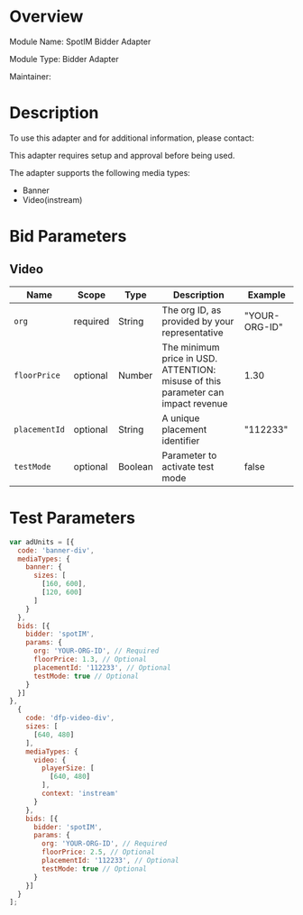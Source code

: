 # Overview

Module Name: SpotIM Bidder Adapter

Module Type: Bidder Adapter

Maintainer:


# Description

To use this adapter and for additional information, please contact: 


This adapter requires setup and approval before being used. 

The adapter supports the following media types: 
* Banner 
* Video(instream) 


# Bid Parameters

## Video

| Name          | Scope | Type | Description                                                    | Example
|---------------| ----- | ---- |----------------------------------------------------------------| -------
| `org` | required | String |  The org ID, as provided by your representative         | "YOUR-ORG-ID"
| `floorPrice`  | optional | Number | The minimum price in USD. ATTENTION: misuse of this parameter can impact revenue | 1.30
| `placementId` | optional | String | A unique placement identifier                                     | "112233"
| `testMode`    | optional | Boolean | Parameter to activate test mode                                      | false

# Test Parameters

```javascript
var adUnits = [{
  code: 'banner-div',
  mediaTypes: {
    banner: {
      sizes: [
        [160, 600],
        [120, 600]
      ]
    }
  },
  bids: [{
    bidder: 'spotIM',
    params: {
      org: 'YOUR-ORG-ID', // Required
      floorPrice: 1.3, // Optional
      placementId: '112233', // Optional
      testMode: true // Optional
    }
  }]
},
  {
    code: 'dfp-video-div',
    sizes: [
      [640, 480]
    ],
    mediaTypes: {
      video: {
        playerSize: [
          [640, 480]
        ],
        context: 'instream'
      }
    },
    bids: [{
      bidder: 'spotIM',
      params: {
        org: 'YOUR-ORG-ID', // Required
        floorPrice: 2.5, // Optional
        placementId: '112233', // Optional
        testMode: true // Optional
      }
    }]
  }
];
```
